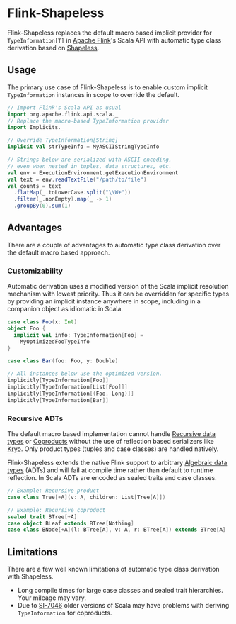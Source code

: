 # Flink-Shapeless
Flink-Shapeless replaces the default macro based implicit
provider for `TypeInformation[T]` in
[Apache Flink](https://flink.apache.org/)'s Scala API
with automatic type class derivation based on
[Shapeless](https://github.com/milessabin/shapeless).

## Usage
The primary use case of Flink-Shapeless is to enable
custom implicit `TypeInformation` instances in scope
to override the default.

```scala
// Import Flink's Scala API as usual
import org.apache.flink.api.scala._
// Replace the macro-based TypeInformation provider
import Implicits._

// Override TypeInformation[String]
implicit val strTypeInfo = MyASCIIStringTypeInfo

// Strings below are serialized with ASCII encoding,
// even when nested in tuples, data structures, etc.
val env = ExecutionEnvironment.getExecutionEnvironment
val text = env.readTextFile("/path/to/file")
val counts = text
  .flatMap(_.toLowerCase.split("\\W+"))
  .filter(_.nonEmpty).map(_ -> 1)
  .groupBy(0).sum(1)
```

## Advantages
There are a couple of advantages to automatic type class
derivation over the default macro based approach.

### Customizability
Automatic derivation uses a modified version of the
Scala implicit resolution mechanism with lowest priority.
Thus it can be overridden for specific types by providing
an implicit instance anywhere in scope, including in a
companion object as idiomatic in Scala.

```scala
case class Foo(x: Int)
object Foo {
  implicit val info: TypeInformation[Foo] =
    MyOptimizedFooTypeInfo
}

case class Bar(foo: Foo, y: Double)

// All instances below use the optimized version.
implicitly[TypeInformation[Foo]]
implicitly[TypeInformation[List[Foo]]]
implicitly[TypeInformation[(Foo, Long)]]
implicitly[TypeInformation[Bar]]
```

### Recursive ADTs
The default macro based implementation cannot handle
[Recursive data types](https://en.wikipedia.org/wiki/Recursive_data_type)
or [Coproducts](https://en.wikipedia.org/wiki/Coproduct)
without the use of reflection based serializers like
[Kryo](https://github.com/EsotericSoftware/kryo).
Only product types (tuples and case classes) are handled
natively.

Flink-Shapeless extends the native Flink support to arbitrary
[Algebraic data types](https://en.wikipedia.org/wiki/Algebraic_data_type)
(ADTs) and will fail at compile time rather than default to
runtime reflection. In Scala ADTs are encoded as sealed
traits and case classes.

```scala
// Example: Recursive product
case class Tree[+A](v: A, children: List[Tree[A]])

// Example: Recursive coproduct
sealed trait BTree[+A]
case object BLeaf extends BTree[Nothing]
case class BNode[+A](l: BTree[A], v: A, r: BTree[A]) extends BTree[A]
```
## Limitations
There are a few well known limitations of automatic type
class derivation with Shapeless.

- Long compile times for large case classes and
  sealed trait hierarchies. Your mileage may vary.
- Due to [SI-7046](https://issues.scala-lang.org/browse/SI-7046)
  older versions of Scala may have problems with deriving
  `TypeInformation` for coproducts.
